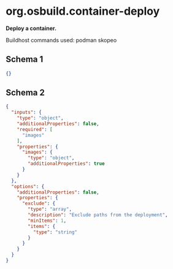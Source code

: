 
# org.osbuild.container-deploy

**Deploy a container.**

Buildhost commands used: podman skopeo

## Schema 1

```json
{}
```

## Schema 2

```json
{
  "inputs": {
    "type": "object",
    "additionalProperties": false,
    "required": [
      "images"
    ],
    "properties": {
      "images": {
        "type": "object",
        "additionalProperties": true
      }
    }
  },
  "options": {
    "additionalProperties": false,
    "properties": {
      "exclude": {
        "type": "array",
        "description": "Exclude paths from the deployment",
        "minItems": 1,
        "items": {
          "type": "string"
        }
      }
    }
  }
}
```
